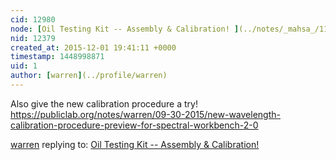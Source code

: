 ```yaml
---
cid: 12980
node: [Oil Testing Kit -- Assembly & Calibration! ](../notes/_mahsa_/11-09-2015/oil-testing-kit-assembly-calibration)
nid: 12379
created_at: 2015-12-01 19:41:11 +0000
timestamp: 1448998871
uid: 1
author: [warren](../profile/warren)
---
```


Also give the new calibration procedure a try! https://publiclab.org/notes/warren/09-30-2015/new-wavelength-calibration-procedure-preview-for-spectral-workbench-2-0

[warren](../profile/warren) replying to: [Oil Testing Kit -- Assembly & Calibration! ](../notes/_mahsa_/11-09-2015/oil-testing-kit-assembly-calibration)

